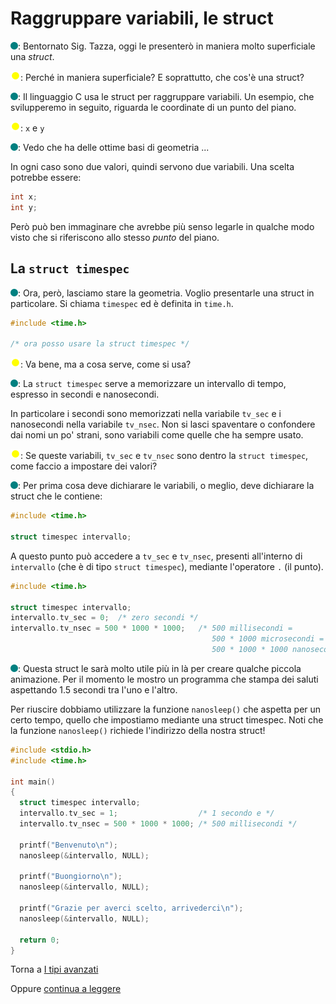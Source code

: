 # Raggruppare variabili, le struct

![](../../images/people/tess.png): Bentornato Sig. Tazza, oggi le presenterò
in maniera molto superficiale una *struct*.

![](../../images/people/tazza.png): Perché in maniera superficiale?
E soprattutto, che cos'è una struct?

![](../../images/people/tess.png): Il linguaggio C usa le struct per raggruppare
variabili. Un esempio, che svilupperemo in seguito, riguarda le coordinate di un punto del piano.

![](../../images/people/tazza.png): `x` e `y`

![](../../images/people/tess.png): Vedo che ha delle ottime basi di geometria ...

In ogni caso sono due valori, quindi servono due variabili. Una scelta potrebbe
essere:

```c
int x;
int y;
```

Però può ben immaginare che avrebbe più senso legarle in qualche modo
visto che si riferiscono allo stesso *punto* del piano.

## La `struct timespec`

![](../../images/people/tess.png): Ora, però, lasciamo stare la geometria.
Voglio presentarle una struct in particolare. Si chiama `timespec` ed è definita
in `time.h`.

```c
#include <time.h>

/* ora posso usare la struct timespec */
```

![](../../images/people/tazza.png): Va bene, ma a cosa serve, come si usa?

![](../../images/people/tess.png): La `struct timespec` serve a memorizzare
un intervallo di tempo, espresso in secondi e nanosecondi.

In particolare i secondi sono memorizzati nella variabile `tv_sec` e i nanosecondi
nella variabile `tv_nsec`. Non si lasci spaventare o confondere dai nomi un po'
strani, sono variabili come quelle che ha sempre usato.

![](../../images/people/tazza.png): Se queste variabili, `tv_sec` e `tv_nsec`
sono dentro la `struct timespec`, come faccio a impostare dei valori?

![](../../images/people/tess.png): Per prima cosa deve dichiarare le variabili,
o meglio, deve dichiarare la struct che le contiene:

```c
#include <time.h>

struct timespec intervallo;
```

A questo punto può accedere a `tv_sec` e `tv_nsec`, presenti all'interno
di `intervallo` (che è di tipo `struct timespec`), mediante l'operatore `.` (il punto).

```c
#include <time.h>

struct timespec intervallo;
intervallo.tv_sec = 0;  /* zero secondi */
intervallo.tv_nsec = 500 * 1000 * 1000;   /* 500 millisecondi =
                                             500 * 1000 microsecondi =
                                             500 * 1000 * 1000 nanosecondi */
```

![](../../images/people/tess.png): Questa struct le sarà molto utile più in là per
creare qualche piccola animazione. Per il momento le mostro un programma
che stampa dei saluti aspettando 1.5 secondi tra l'uno e l'altro.

Per riuscire dobbiamo utilizzare la funzione `nanosleep()` che aspetta
per un certo tempo, quello che impostiamo mediante una struct timespec.
Noti che la funzione `nanosleep()` richiede l'indirizzo della nostra struct!

```c
#include <stdio.h>
#include <time.h>

int main()
{
  struct timespec intervallo;
  intervallo.tv_sec = 1;                  /* 1 secondo e */
  intervallo.tv_nsec = 500 * 1000 * 1000; /* 500 millisecondi */

  printf("Benvenuto\n");
  nanosleep(&intervallo, NULL);

  printf("Buongiorno\n");
  nanosleep(&intervallo, NULL);

  printf("Grazie per averci scelto, arrivederci\n");
  nanosleep(&intervallo, NULL);

  return 0;
}
```
Torna a [I tipi avanzati](../summary.md)

Oppure [continua a leggere](esercizi.md)
